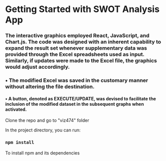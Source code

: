# Getting Started with SWOT Analysis App

### The interactive graphics employed React, JavaScript, and Chart.js. The code was designed with an inherent capability to expand the result set whenever supplementary data was provided through the Excel spreadsheets used as input. Similarly, if updates were made to the Excel file, the graphics would adjust accordingly.

   ### • The modified Excel was saved in the customary manner without altering the file destination.
   #### • A button, denoted as EXECUTE/UPDATE, was devised to facilitate the inclusion of the modified dataset in the subsequent graphs when activated.

Clone the repo and go to "viz474" folder

In the project directory, you can run:

### `npm install`
To install npm and its dependencies
